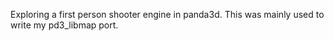 Exploring a first person shooter engine in panda3d. This was mainly used to write my pd3_libmap port. 
